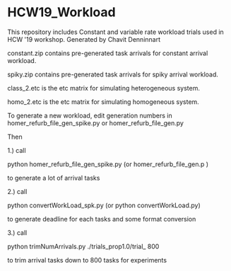 # HCW19_Workload
This repository includes Constant and variable rate workload trials used in HCW '19 workshop. Generated by Chavit Denninnart

constant.zip contains pre-generated task arrivals for constant arrival workload.

spiky.zip contains pre-generated task arrivals for spiky arrival workload.

class_2.etc is the etc matrix for simulating heterogeneous system.

homo_2.etc is the etc matrix for simulating homogeneous system.

To generate a new workload, edit generation numbers in homer_refurb_file_gen_spike.py or homer_refurb_file_gen.py

Then 

1.) call 

python homer_refurb_file_gen_spike.py  (or homer_refurb_file_gen.p )

to generate a lot of arrival tasks

2.) call 

python convertWorkLoad_spk.py (or python convertWorkLoad.py)

to generate deadline for each tasks and some format conversion

3.) call

python trimNumArrivals.py ./trials_prop1.0/trial_ 800

to trim arrival tasks down to 800 tasks for experiments
